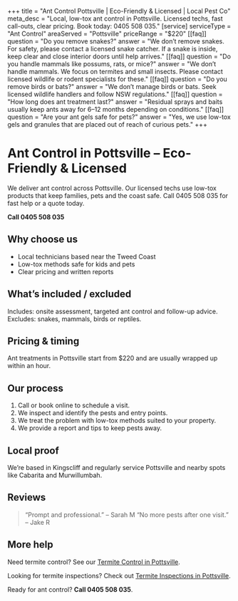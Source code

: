 +++
title = "Ant Control Pottsville | Eco-Friendly & Licensed | Local Pest Co"
meta_desc = "Local, low-tox ant control in Pottsville. Licensed techs, fast call-outs, clear pricing. Book today: 0405 508 035."
[service]
serviceType = "Ant Control"
areaServed = "Pottsville"
priceRange = "$220"
[[faq]]
question = "Do you remove snakes?"
answer = "We don’t remove snakes. For safety, please contact a licensed snake catcher. If a snake is inside, keep clear and close interior doors until help arrives."
[[faq]]
question = "Do you handle mammals like possums, rats, or mice?"
answer = "We don’t handle mammals. We focus on termites and small insects. Please contact licensed wildlife or rodent specialists for these."
[[faq]]
question = "Do you remove birds or bats?"
answer = "We don’t manage birds or bats. Seek licensed wildlife handlers and follow NSW regulations."
[[faq]]
question = "How long does ant treatment last?"
answer = "Residual sprays and baits usually keep ants away for 6–12 months depending on conditions."
[[faq]]
question = "Are your ant gels safe for pets?"
answer = "Yes, we use low-tox gels and granules that are placed out of reach of curious pets."
+++

# Ant Control in Pottsville – Eco-Friendly & Licensed

We deliver ant control across Pottsville. Our licensed techs use low-tox
products that keep families, pets and the coast safe. Call 0405 508 035 for fast
help or a quote today.

**Call 0405 508 035**

## Why choose us

- Local technicians based near the Tweed Coast
- Low-tox methods safe for kids and pets
- Clear pricing and written reports

## What’s included / excluded

Includes: onsite assessment, targeted ant control and follow-up advice. Excludes: snakes, mammals, birds or reptiles.

## Pricing & timing

Ant treatments in Pottsville start from $220 and are usually wrapped up within an hour.

## Our process

1. Call or book online to schedule a visit.
2. We inspect and identify the pests and entry points.
3. We treat the problem with low-tox methods suited to your property.
4. We provide a report and tips to keep pests away.

## Local proof

We’re based in Kingscliff and regularly service Pottsville and nearby spots like Cabarita and Murwillumbah.

## Reviews

> “Prompt and professional.” – Sarah M
> “No more pests after one visit.” – Jake R

## More help

Need termite control? See our [Termite Control in Pottsville](/termite-control-pottsville/).

Looking for termite inspections? Check out [Termite Inspections in Pottsville](/termite-inspections-pottsville/).

Ready for ant control? **Call 0405 508 035**.
